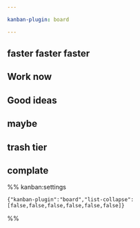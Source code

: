 ```yaml
---

kanban-plugin: board

---
```


## faster faster faster



## Work now



## Good ideas



## maybe



## trash tier



## complate





%% kanban:settings
```
{"kanban-plugin":"board","list-collapse":[false,false,false,false,false,false]}
```
%%